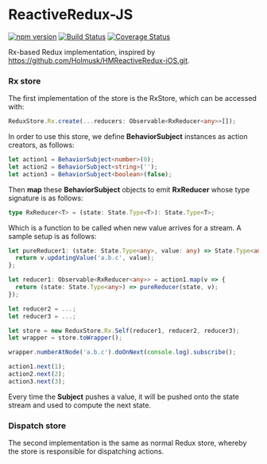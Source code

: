 # ReactiveRedux-JS

[![npm version](https://badge.fury.io/js/reactive-rx-redux-js.svg)](https://badge.fury.io/js/reactive-rx-redux-js)
[![Build Status](https://travis-ci.org/protoman92/ReactiveRedux-JS.svg?branch=master)](https://travis-ci.org/protoman92/ReactiveRedux-JS)
[![Coverage Status](https://coveralls.io/repos/github/protoman92/ReactiveRedux-JS/badge.svg?branch=master)](https://coveralls.io/github/protoman92/ReactiveRedux-JS?branch=master)

Rx-based Redux implementation, inspired by https://github.com/Holmusk/HMReactiveRedux-iOS.git.

### Rx store ###

The first implementation of the store is the RxStore, which can be accessed with:

```typescript
ReduxStore.Rx.create(...reducers: Observable<RxReducer<any>>[]);
```

In order to use this store, we define **BehaviorSubject** instances as action creators, as follows:

```typescript
let action1 = BehaviorSubject<number>(0);
let action2 = BehaviorSubject<string>('');
let action3 = BehaviorSubject<boolean>(false);
```

Then **map** these **BehaviorSubject** objects to emit **RxReducer** whose type signature is as follows:

```typescript
type RxReducer<T> = (state: State.Type<T>): State.Type<T>;
```

Which is a function to be called when new value arrives for a stream. A sample setup is as follows:

```typescript
let pureReducer1: (state: State.Type<any>, value: any) => State.Type<any> = v => {
  return v.updatingValue('a.b.c', value);
};

let reducer1: Observable<RxReducer<any>> = action1.map(v => {
  return (state: State.Type<any>) => pureReducer(state, v);
});

let reducer2 = ...;
let reducer3 = ...;

let store = new ReduxStore.Rx.Self(reducer1, reducer2, reducer3);
let wrapper = store.toWrapper();

wrapper.numberAtNode('a.b.c').doOnNext(console.log).subscribe();

action1.next(1);
action2.next(2);
action3.next(3);
```

Every time the **Subject** pushes a value, it will be pushed onto the state stream and used to compute the next state.

### Dispatch store ###

The second implementation is the same as normal Redux store, whereby the store is responsible for dispatching actions.
